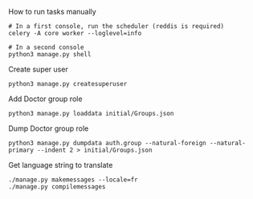 How to run tasks manually

```
# In a first console, run the scheduler (reddis is required)
celery -A core worker --loglevel=info

# In a second console
python3 manage.py shell
```

Create super user

```
python3 manage.py createsuperuser
```

Add Doctor group role

```
python3 manage.py loaddata initial/Groups.json
```



Dump Doctor group role

```
python3 manage.py dumpdata auth.group --natural-foreign --natural-primary --indent 2 > initial/Groups.json
```


Get language string to translate

```
./manage.py makemessages --locale=fr
./manage.py compilemessages
```
